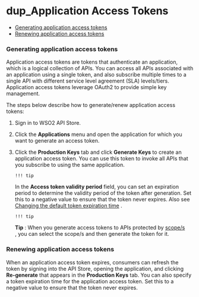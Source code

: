 # dup\_Application Access Tokens

-   [Generating application access tokens](#dup_ApplicationAccessTokens-Generatingapplicationaccesstokens)
-   [Renewing application access tokens](#dup_ApplicationAccessTokens-Renewingapplicationaccesstokens)

### Generating application access tokens

Application access tokens are tokens that authenticate an application, which is a logical collection of APIs. You can access all APIs associated with an application using a single token, and also subscribe multiple times to a single API with different service level agreement (SLA) levels/tiers. Application access tokens leverage OAuth2 to provide simple key management.

The steps below describe how to generate/renew application access tokens:

1.  Sign in to WSO2 API Store.
2.  Click the **Applications** menu and open the application for which you want to generate an access token.
3.  Click the **Production Keys** tab and click **Generate Keys** to create an application access token. You can use this token to invoke all APIs that you subscribe to using the same application.

        !!! tip
    In the **Access token validity period** field, you can set an expiration period to determine the validity period of the token after generation. Set this to a negative value to ensure that the token never expires. Also see [Changing the default token expiration time](https://docs.wso2.com/display/SHAN/Am300Working+with+Access+Tokens#Am300WorkingwithAccessTokens-Changingthedefaulttokenexpirationtime) .

        !!! tip
    **Tip** : When you generate access tokens to APIs protected by [scope/s](https://docs.wso2.com/display/AM300/Key+Concepts#KeyConcepts-OAuthscopes) , you can select the scope/s and then generate the token for it.


### Renewing application access tokens

When an application access token expires, consumers can refresh the token by signing into the API Store, opening the application, and clicking **Re-generate** that appears in the **Production Keys** tab.
You can also specify a token expiration time for the application access token. Set this to a negative value to ensure that the token never expires.



